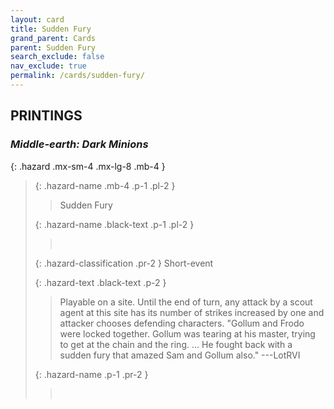 ```yaml
---
layout: card
title: Sudden Fury
grand_parent: Cards
parent: Sudden Fury
search_exclude: false
nav_exclude: true
permalink: /cards/sudden-fury/
---
```


## PRINTINGS


### _Middle-earth: Dark Minions_

{: .hazard .mx-sm-4 .mx-lg-8 .mb-4 }
> {: .hazard-name .mb-4 .p-1 .pl-2 }
> > <div class="hazard-mp"></div>
> > <div class="card-name">Sudden Fury</div>
>
> {: .hazard-name .black-text .p-1 .pl-2 }
> > &nbsp;
>
> {: .hazard-classification .pr-2 }
> Short-event
>
> {: .hazard-text .black-text .p-2 }
> > Playable on a site. Until the end of turn, any attack by a scout agent at this site has its number of strikes increased by one and attacker chooses defending characters.  "Gollum and Frodo were locked together. Gollum was tearing at his master, trying to get at the chain and the ring. ... He fought back with a sudden fury that amazed Sam and Gollum also." ---LotRVI  
>
> {: .hazard-name .p-1 .pr-2 }
> > <div class="card-shield"></div>
> > <div class="card-corruption">&nbsp;</div>
